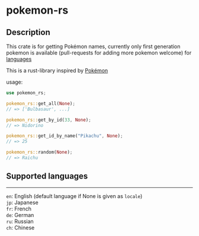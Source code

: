 # pokemon-rs

## Description
This crate is for getting Pokémon names, currently only first generation pokemon
is available (pull-requests for adding more pokemon welcome) for [languages](#supported-languages)

This is a rust-library inspired by [Pokémon](https://github.com/sindresorhus/pokemon)

usage:

```rust
use pokemon_rs;

pokemon_rs::get_all(None);
// => ['Bulbasaur', ...]

pokemon_rs::get_by_id(33, None);
// => Nidorino

pokemon_rs::get_id_by_name("Pikachu", None);
// => 25

pokemon_rs::random(None);
// => Raichu
```

## Supported languages
---
`en`: English (default language if None is given as `locale`)  
`jp`: Japanese  
`fr`: French  
`de`: German  
`ru`: Russian  
`ch`: Chinese  

